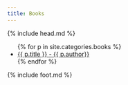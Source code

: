 ```yaml
---
title: Books
---
```

{% include head.md %}

<nav class="nav-primary" role="navigation" >
    <ul>
        {% for p in site.categories.books %}
        <li>
        	<a {% if p.url == page.url %}class="active"{% endif %} href="{{ site.baseurl }}{{ p.url }}">{{ p.title }} - {{ p.author}}</a>
        </li>
        {% endfor %}
    </ul>
</nav>

{% include foot.md %}